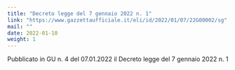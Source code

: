 ```yaml
---
title: "Decreto legge del 7 gennaio 2022 n. 1"
link: "https://www.gazzettaufficiale.it/eli/id/2022/01/07/22G00002/sg"
mail: ""
date: 2022-01-10
weight: 1
---
```

Pubblicato in GU n. 4 del 07.01.2022 il Decreto legge del 7 gennaio 2022 n. 1
